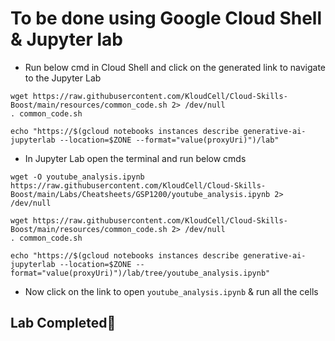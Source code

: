 # **To be done using Google Cloud Shell & Jupyter lab**

- Run below cmd in Cloud Shell and click on the generated link to navigate to the Jupyter Lab

```
wget https://raw.githubusercontent.com/KloudCell/Cloud-Skills-Boost/main/resources/common_code.sh 2> /dev/null
. common_code.sh

echo "https://$(gcloud notebooks instances describe generative-ai-jupyterlab --location=$ZONE --format="value(proxyUri)")/lab"
```

- In Jupyter Lab open the terminal and run below cmds

```
wget -O youtube_analysis.ipynb https://raw.githubusercontent.com/KloudCell/Cloud-Skills-Boost/main/Labs/Cheatsheets/GSP1200/youtube_analysis.ipynb 2> /dev/null

wget https://raw.githubusercontent.com/KloudCell/Cloud-Skills-Boost/main/resources/common_code.sh 2> /dev/null
. common_code.sh

echo "https://$(gcloud notebooks instances describe generative-ai-jupyterlab --location=$ZONE --format="value(proxyUri)")/lab/tree/youtube_analysis.ipynb"
```

- Now click on the link to open `youtube_analysis.ipynb` & run all the cells

## Lab Completed🎉